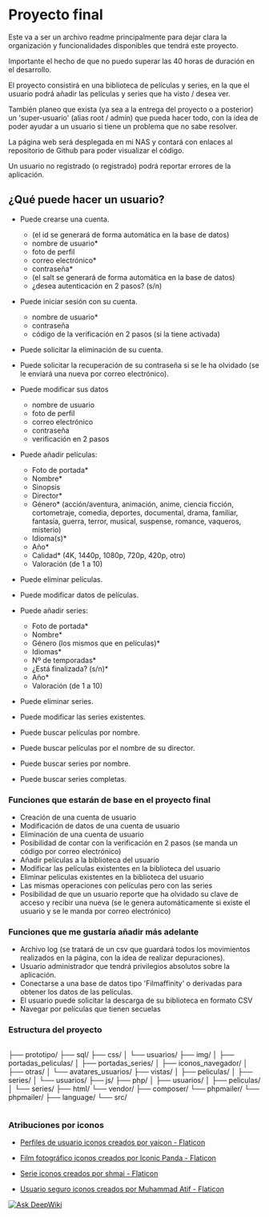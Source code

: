 # Proyecto final 
Este va a ser un archivo readme principalmente para dejar clara la organización y funcionalidades disponibles que tendrá este proyecto.

Importante el hecho de que no puedo superar las 40 horas de duración en el desarrollo.

El proyecto consistirá en una biblioteca de películas y series, en la que el usuario podrá añadir las películas y series que ha visto / desea ver.

También planeo que exista (ya sea a la entrega del proyecto o a posterior) un 'super-usuario' (alias root / admin) que pueda hacer todo, con la idea de poder ayudar a un usuario si tiene un problema que no sabe resolver.

La página web será desplegada en mi NAS y contará con enlaces al repositorio de Github para poder visualizar el código.

Un usuario no registrado (o registrado) podrá reportar errores de la aplicación.

## ¿Qué puede hacer un usuario?
- Puede crearse una cuenta.
    - (el id se generará de forma automática en la base de datos)
    - nombre de usuario*
    - foto de perfil
    - correo electrónico*
    - contraseña*
    - (el salt se generará de forma automática en la base de datos)
    - ¿desea autenticación en 2 pasos? (s/n)

- Puede iniciar sesión con su cuenta.
    - nombre de usuario*
    - contraseña
    - código de la verificación en 2 pasos (si la tiene activada)

- Puede solicitar la eliminación de su cuenta.

- Puede solicitar la recuperación de su contraseña si se le ha olvidado (se le enviará una nueva por correo electrónico).

- Puede modificar sus datos
    - nombre de usuario
    - foto de perfil
    - correo electrónico
    - contraseña
    - verificación en 2 pasos

- Puede añadir películas:
    - Foto de portada*
    - Nombre*
    - Sinopsis
    - Director*
    - Género* (acción/aventura, animación, anime, ciencia ficción, cortometraje, comedia, deportes, documental, drama, familiar, fantasía, guerra, terror, musical, suspense, romance, vaqueros, misterio)
    - Idioma(s)*
    - Año*
    - Calidad* (4K, 1440p, 1080p, 720p, 420p, otro)
    - Valoración (de 1 a 10)

- Puede eliminar películas.
- Puede modificar datos de películas.

- Puede añadir series:
    - Foto de portada*
    - Nombre*
    - Género (los mismos que en películas)*
    - Idiomas*
    - Nº de temporadas*
    - ¿Está finalizada? (s/n)*
    - Año*
    - Valoración (de 1 a 10)

- Puede eliminar series.
- Puede modificar las series existentes.

- Puede buscar películas por nombre.
- Puede buscar películas por el nombre de su director.
- Puede buscar series por nombre.
- Puede buscar series completas.

### Funciones que estarán de base en el proyecto final
- Creación de una cuenta de usuario
- Modificación de datos de una cuenta de usuario
- Eliminación de una cuenta de usuario
- Posibilidad de contar con la verificación en 2 pasos (se manda un código por correo electrónico)
- Añadir películas a la biblioteca del usuario
- Modificar las películas existentes en la biblioteca del usuario
- Eliminar películas existentes en la biblioteca del usuario
- Las mismas operaciones con películas pero con las series
- Posibilidad de que un usuario reporte que ha olvidado su clave de acceso y recibir una nueva (se le genera automáticamente si existe el usuario y se le manda por correo electrónico)

### Funciones que me gustaría añadir más adelante
- Archivo log (se tratará de un csv que guardará todos los movimientos realizados en la página, con la idea de realizar depuraciones).
- Usuario administrador que tendrá privilegios absolutos sobre la aplicación.
- Conectarse a una base de datos tipo 'Filmaffinity' o derivadas para obtener los datos de las películas.
- El usuario puede solicitar la descarga de su biblioteca en formato CSV
- Navegar por películas que tienen secuelas

### Estructura del proyecto
```
```
├── prototipo/
├── sql/
├── css/
│   └── usuarios/
├── img/
│   ├── portadas_peliculas/
│   ├── portadas_series/
│   ├── iconos_navegador/
│   ├── otras/
│   └── avatares_usuarios/
├── vistas/
│   ├── peliculas/
│   ├── series/
│   └── usuarios/
├── js/
├── php/
│   ├── usuarios/
│   ├── peliculas/
│   └── series/
├── html/
└── vendor/
    ├── composer/
    └── phpmailer/
        └── phpmailer/
            ├── language/
            └── src/
```
```

### Atribuciones por iconos
- <a href="https://www.flaticon.es/iconos-gratis/perfiles-de-usuario" title="perfiles de usuario iconos">Perfiles de usuario iconos creados por yaicon - Flaticon</a>

- <a href="https://www.flaticon.es/iconos-gratis/film-fotografico" title="film fotográfico iconos">Film fotográfico iconos creados por Iconic Panda - Flaticon</a>

- <a href="https://www.flaticon.es/iconos-gratis/serie" title="serie iconos">Serie iconos creados por shmai - Flaticon</a>

- <a href="https://www.flaticon.es/iconos-gratis/usuario-seguro" title="usuario seguro iconos">Usuario seguro iconos creados por Muhammad Atif - Flaticon</a>

[![Ask DeepWiki](https://deepwiki.com/badge.svg)](https://deepwiki.com/alockgoy/proyecto_final_2daw)